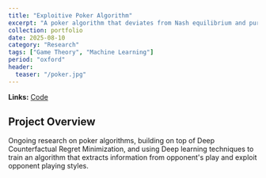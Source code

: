 ```yaml
---
title: "Exploitive Poker Algorithm"
excerpt: "A poker algorithm that deviates from Nash equilibrium and purposefully exploits opponents."
collection: portfolio
date: 2025-08-10
category: "Research"
tags: ["Game Theory", "Machine Learning"]
period: "oxford"
header:
  teaser: "/poker.jpg"
---
```


**Links:** [Code](https://github.com/BienBienBuen/PokerBot)

## Project Overview

Ongoing research on poker algorithms, building on top of Deep Counterfactual Regret Minimization, and using Deep learning techniques to train an algorithm that extracts information from opponent's play and exploit opponent playing styles. 